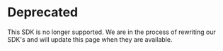 # Deprecated

This SDK is no longer supported. We are in the process of rewriting our SDK's and will update this page when they are available.
